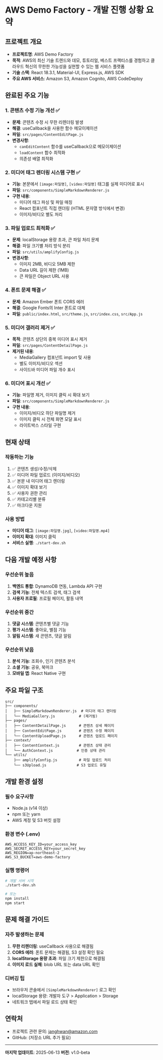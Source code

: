 # AWS Demo Factory - 개발 진행 상황 요약

## 프로젝트 개요
- **프로젝트명**: AWS Demo Factory
- **목적**: AWS의 최신 기술 트렌드와 데모, 튜토리얼, 베스트 프랙티스를 경험하고 클라우드 혁신의 무한한 가능성을 실현할 수 있는 웹 서비스 플랫폼
- **기술 스택**: React 18.3.1, Material-UI, Express.js, AWS SDK
- **주요 AWS 서비스**: Amazon S3, Amazon Cognito, AWS CodeDeploy

## 완료된 주요 기능

### 1. 콘텐츠 수정 기능 개선 ✅
- **문제**: 콘텐츠 수정 시 무한 리렌더링 발생
- **해결**: useCallback을 사용한 함수 메모이제이션
- **파일**: `src/pages/ContentEditPage.js`
- **변경사항**:
  - `canEditContent` 함수를 useCallback으로 메모이제이션
  - `loadContent` 함수 최적화
  - 의존성 배열 최적화

### 2. 미디어 태그 렌더링 시스템 구현 ✅
- **기능**: 본문에서 `[image:파일명]`, `[video:파일명]` 태그를 실제 미디어로 표시
- **파일**: `src/components/SimpleMarkdownRenderer.js`
- **구현 내용**:
  - 미디어 태그 파싱 및 파일 매칭
  - React 컴포넌트 직접 렌더링 (HTML 문자열 방식에서 변경)
  - 이미지/비디오 별도 처리

### 3. 파일 업로드 최적화 ✅
- **문제**: localStorage 용량 초과, 큰 파일 처리 문제
- **해결**: 파일 크기별 처리 방식 분리
- **파일**: `src/utils/amplifyConfig.js`
- **변경사항**:
  - 이미지 2MB, 비디오 5MB 제한
  - Data URL 길이 제한 (1MB)
  - 큰 파일은 Object URL 사용

### 4. 폰트 문제 해결 ✅
- **문제**: Amazon Ember 폰트 CORS 에러
- **해결**: Google Fonts의 Inter 폰트로 대체
- **파일**: `public/index.html`, `src/theme.js`, `src/index.css`, `src/App.js`

### 5. 미디어 갤러리 제거 ✅
- **목적**: 콘텐츠 상단의 중복 미디어 표시 제거
- **파일**: `src/pages/ContentDetailPage.js`
- **제거된 내용**:
  - MediaGallery 컴포넌트 import 및 사용
  - 별도 이미지/비디오 섹션
  - 사이드바 미디어 파일 개수 표시

### 6. 미디어 표시 개선 ✅
- **기능**: 파일명 제거, 이미지 클릭 시 확대 보기
- **파일**: `src/components/SimpleMarkdownRenderer.js`
- **구현 내용**:
  - 이미지/비디오 하단 파일명 제거
  - 이미지 클릭 시 전체 화면 모달 표시
  - 라이트박스 스타일 구현

## 현재 상태

### 작동하는 기능
1. ✅ 콘텐츠 생성/수정/삭제
2. ✅ 미디어 파일 업로드 (이미지/비디오)
3. ✅ 본문 내 미디어 태그 렌더링
4. ✅ 이미지 확대 보기
5. ✅ 사용자 권한 관리
6. ✅ 카테고리별 분류
7. ✅ 마크다운 지원

### 사용 방법
- **미디어 태그**: `[image:파일명.jpg]`, `[video:파일명.mp4]`
- **이미지 확대**: 이미지 클릭
- **서비스 실행**: `./start-dev.sh`

## 다음 개발 예정 사항

### 우선순위 높음
1. **백엔드 통합**: DynamoDB 연동, Lambda API 구현
2. **검색 기능**: 전체 텍스트 검색, 태그 검색
3. **사용자 프로필**: 프로필 페이지, 활동 내역

### 우선순위 중간
1. **댓글 시스템**: 콘텐츠별 댓글 기능
2. **평가 시스템**: 좋아요, 별점 기능
3. **알림 시스템**: 새 콘텐츠, 댓글 알림

### 우선순위 낮음
1. **분석 기능**: 조회수, 인기 콘텐츠 분석
2. **소셜 기능**: 공유, 북마크
3. **모바일 앱**: React Native 구현

## 주요 파일 구조

```
src/
├── components/
│   ├── SimpleMarkdownRenderer.js  # 미디어 태그 렌더링
│   └── MediaGallery.js           # (제거됨)
├── pages/
│   ├── ContentDetailPage.js      # 콘텐츠 상세 페이지
│   ├── ContentEditPage.js        # 콘텐츠 수정 페이지
│   └── ContentUploadPage.js      # 콘텐츠 업로드 페이지
├── context/
│   ├── ContentContext.js         # 콘텐츠 상태 관리
│   └── AuthContext.js           # 인증 상태 관리
└── utils/
    ├── amplifyConfig.js          # 파일 업로드 처리
    └── s3Upload.js              # S3 업로드 유틸
```

## 개발 환경 설정

### 필수 요구사항
- Node.js (v14 이상)
- npm 또는 yarn
- AWS 계정 및 S3 버킷 설정

### 환경 변수 (.env)
```
AWS_ACCESS_KEY_ID=your_access_key
AWS_SECRET_ACCESS_KEY=your_secret_key
AWS_REGION=ap-northeast-2
AWS_S3_BUCKET=aws-demo-factory
```

### 실행 명령어
```bash
# 개발 서버 시작
./start-dev.sh

# 또는
npm install
npm start
```

## 문제 해결 가이드

### 자주 발생하는 문제
1. **무한 리렌더링**: useCallback 사용으로 해결됨
2. **CORS 에러**: 폰트 문제는 해결됨, S3 설정 확인 필요
3. **localStorage 용량 초과**: 파일 크기 제한으로 해결됨
4. **이미지 로드 실패**: blob URL 또는 data URL 확인

### 디버깅 팁
- 브라우저 콘솔에서 `[SimpleMarkdownRenderer]` 로그 확인
- localStorage 용량: 개발자 도구 > Application > Storage
- 네트워크 탭에서 파일 로드 상태 확인

## 연락처
- 프로젝트 관련 문의: janghwan@amazon.com
- GitHub: (저장소 URL 추가 필요)

---
**마지막 업데이트**: 2025-06-13
**버전**: v1.0-beta
